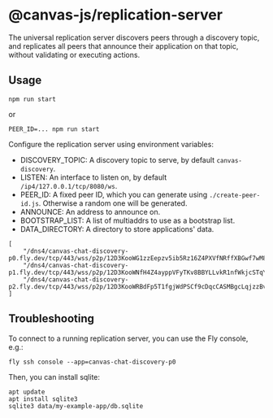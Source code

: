 # @canvas-js/replication-server

The universal replication server discovers peers through a discovery topic, and replicates all peers that announce their application on that topic, without validating or executing actions.

## Usage

```
npm run start
```

or

```
PEER_ID=... npm run start
```

Configure the replication server using environment variables:

- DISCOVERY_TOPIC: A discovery topic to serve, by default `canvas-discovery`.
- LISTEN: An interface to listen on, by default `/ip4/127.0.0.1/tcp/8080/ws`.
- PEER_ID: A fixed peer ID, which you can generate using `./create-peer-id.js`. Otherwise a random one will be generated.
- ANNOUNCE: An address to announce on.
- BOOTSTRAP_LIST: A list of multiaddrs to use as a bootstrap list.
- DATA_DIRECTORY: A directory to store applications' data.

```
[
    "/dns4/canvas-chat-discovery-p0.fly.dev/tcp/443/wss/p2p/12D3KooWG1zzEepzv5ib5Rz16Z4PXVfNRffXBGwf7wM8xoNAbJW7",
    "/dns4/canvas-chat-discovery-p1.fly.dev/tcp/443/wss/p2p/12D3KooWNfH4Z4ayppVFyTKv8BBYLLvkR1nfWkjcSTqYdS4gTueq",
    "/dns4/canvas-chat-discovery-p2.fly.dev/tcp/443/wss/p2p/12D3KooWRBdFp5T1fgjWdPSCf9cDqcCASMBgcLqjzzBvptjAfAxN",
]
```

## Troubleshooting

To connect to a running replication server, you can use the Fly console, e.g.:

```
fly ssh console --app=canvas-chat-discovery-p0
```

Then, you can install sqlite:

```
apt update
apt install sqlite3
sqlite3 data/my-example-app/db.sqlite
```